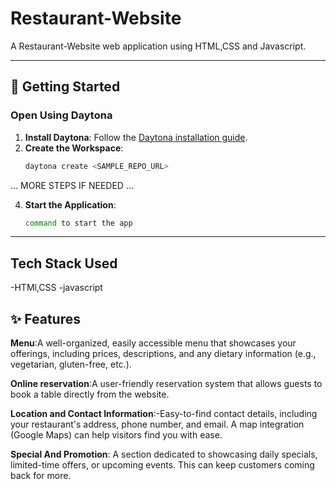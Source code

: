 

# Restaurant-Website
A Restaurant-Website web application using HTML,CSS and Javascript.



---

## 🚀 Getting Started  

### Open Using Daytona  

1. **Install Daytona**: Follow the [Daytona installation guide](https://www.daytona.io/docs/installation/installation/).  
2. **Create the Workspace**:  
   ```bash  
   daytona create <SAMPLE_REPO_URL> 
   ```  

... MORE STEPS IF NEEDED ...

4. **Start the Application**:  
   ```bash  
   command to start the app
   ```  

---
## Tech Stack Used
   -HTMl,CSS
   -javascript
   

## ✨ Features  

**Menu**:A well-organized, easily accessible menu that showcases your offerings, including prices, descriptions, and any dietary information (e.g., vegetarian, gluten-free, etc.).


**Online reservation**:A user-friendly reservation system that allows guests to book a table directly from the website.


**Location and Contact Information**:-Easy-to-find contact details, including your restaurant's address, phone number, and email. A map integration (Google Maps) can help visitors find you with ease.



**Special And Promotion**: A section dedicated to showcasing daily specials, limited-time offers, or upcoming events. This can keep customers coming back for more.
